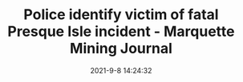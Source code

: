 ---
"title": "Police identify victim of fatal Presque Isle incident - Marquette Mining Journal"
"date": "2021-9-8 14:24:32"
"feed_name": "GOOGLENEWSMINING"
"feed_website": "https://news.google.com/search?q=mining%2Bincident&hl=en-US&gl=US&ceid=US:en"
"feed_rss": "https://news.google.com/rss/search?q=mining%2Bincident&hl=en-US&gl=US&ceid=US:en"
"link": "https://www.miningjournal.net/news/2021/09/police-identify-victim-of-fatal-presque-isle-incident/"
"file": "_posts/2021-1-1-d9aa050fedb48cab4a0bb2917948a31f3b4f2878.md"
"accident": "1"
"drilling": "0"
---